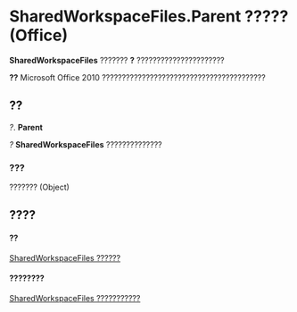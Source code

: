 
# SharedWorkspaceFiles.Parent ????? (Office)

 **SharedWorkspaceFiles** ??????? **?** ??????????????????????


 **??**  Microsoft Office 2010 ?????????????????????????????????????????


## ??

 _?_. **Parent**

 _?_ **SharedWorkspaceFiles** ??????????????


### ???

??????? (Object)


## ????


#### ??


[SharedWorkspaceFiles ??????](5e2937f7-f794-dffb-a1ec-69ea9a9e3546.md)
#### ????????


[SharedWorkspaceFiles ???????????](http://msdn.microsoft.com/library/30e841ce-c8f1-249a-3bc7-6f204be64536%28Office.15%29.aspx)